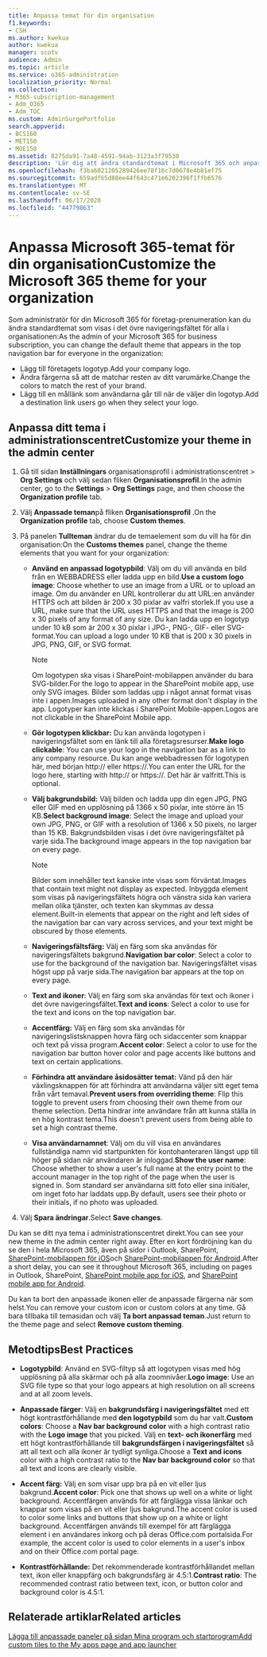 ```yaml
---
title: Anpassa temat för din organisation
f1.keywords:
- CSH
ms.author: kwekua
author: kwekua
manager: scotv
audience: Admin
ms.topic: article
ms.service: o365-administration
localization_priority: Normal
ms.collection:
- M365-subscription-management
- Adm_O365
- Adm_TOC
ms.custom: AdminSurgePortfolio
search.appverid:
- BCS160
- MET150
- MOE150
ms.assetid: 8275da91-7a48-4591-94ab-3123a3f79530
description: 'Lär dig att ändra standardtemat i Microsoft 365 och anpassa det så att det matchar företagets logotyp eller färg. '
ms.openlocfilehash: f3ba6021205289426ee78f16c7d0678e4b81ef75
ms.sourcegitcommit: 659adf65d88ee44f643c471e6202396f1ffb6576
ms.translationtype: MT
ms.contentlocale: sv-SE
ms.lasthandoff: 06/17/2020
ms.locfileid: "44779863"
---
```

# <a name="customize-the-microsoft-365-theme-for-your-organization"></a><span data-ttu-id="feee5-103">Anpassa Microsoft 365-temat för din organisation</span><span class="sxs-lookup"><span data-stu-id="feee5-103">Customize the Microsoft 365 theme for your organization</span></span>

<span data-ttu-id="feee5-104">Som administratör för din Microsoft 365 för företag-prenumeration kan du ändra standardtemat som visas i det övre navigeringsfältet för alla i organisationen:</span><span class="sxs-lookup"><span data-stu-id="feee5-104">As the admin of your Microsoft 365 for business subscription, you can change the default theme that appears in the top navigation bar for everyone in the organization:</span></span> 

- <span data-ttu-id="feee5-105">Lägg till företagets logotyp.</span><span class="sxs-lookup"><span data-stu-id="feee5-105">Add your company logo.</span></span>
- <span data-ttu-id="feee5-106">Ändra färgerna så att de matchar resten av ditt varumärke.</span><span class="sxs-lookup"><span data-stu-id="feee5-106">Change the colors to match the rest of your brand.</span></span> 
- <span data-ttu-id="feee5-107">Lägg till en mållänk som användarna går till när de väljer din logotyp.</span><span class="sxs-lookup"><span data-stu-id="feee5-107">Add a destination link users go when they select your logo.</span></span> 
  
## <a name="customize-your-theme-in-the-admin-center"></a><span data-ttu-id="feee5-108">Anpassa ditt tema i administrationscentret</span><span class="sxs-lookup"><span data-stu-id="feee5-108">Customize your theme in the admin center</span></span>

1. <span data-ttu-id="feee5-109">Gå till sidan **Inställningars** organisationsprofil i administrationscentret \> **Org Settings** och välj sedan fliken **Organisationsprofil.**</span><span class="sxs-lookup"><span data-stu-id="feee5-109">In the admin center, go to the **Settings** \> **Org Settings** page, and then choose the **Organization profile** tab.</span></span>

2. <span data-ttu-id="feee5-110">Välj **Anpassade teman**på fliken **Organisationsprofil** .</span><span class="sxs-lookup"><span data-stu-id="feee5-110">On the **Organization profile** tab, choose **Custom themes**.</span></span>

3. <span data-ttu-id="feee5-111">På panelen **Tullteman** ändrar du de temaelement som du vill ha för din organisation:</span><span class="sxs-lookup"><span data-stu-id="feee5-111">On the **Customs themes** panel, change the theme elements that you want for your organization:</span></span>
    
    - <span data-ttu-id="feee5-112">**Använd en anpassad logotypbild**: Välj om du vill använda en bild från en WEBBADRESS eller ladda upp en bild.</span><span class="sxs-lookup"><span data-stu-id="feee5-112">**Use a custom logo image**: Choose whether to use an image from a URL or to upload an image.</span></span> <span data-ttu-id="feee5-113">Om du använder en URL kontrollerar du att URL:en använder HTTPS och att bilden är 200 x 30 pixlar av valfri storlek.</span><span class="sxs-lookup"><span data-stu-id="feee5-113">If you use a URL, make sure that the URL uses HTTPS and that the image is 200 x 30 pixels of any format of any size.</span></span> <span data-ttu-id="feee5-114">Du kan ladda upp en logotyp under 10 kB som är 200 x 30 pixlar i JPG-, PNG-, GIF- eller SVG-format.</span><span class="sxs-lookup"><span data-stu-id="feee5-114">You can upload a logo under 10 KB that is 200 x 30 pixels in JPG, PNG, GIF, or SVG format.</span></span>

      > [!NOTE]
      > <span data-ttu-id="feee5-115">Om logotypen ska visas i SharePoint-mobilappen använder du bara SVG-bilder.</span><span class="sxs-lookup"><span data-stu-id="feee5-115">For the logo to appear in the SharePoint mobile app, use only SVG images.</span></span> <span data-ttu-id="feee5-116">Bilder som laddas upp i något annat format visas inte i appen.</span><span class="sxs-lookup"><span data-stu-id="feee5-116">Images uploaded in any other format don't display in the app.</span></span> <span data-ttu-id="feee5-117">Logotyper kan inte klickas i SharePoint Mobile-appen.</span><span class="sxs-lookup"><span data-stu-id="feee5-117">Logos are not clickable in the SharePoint Mobile app.</span></span>

    - <span data-ttu-id="feee5-118">**Gör logotypen klickbar:** Du kan använda logotypen i navigeringsfältet som en länk till alla företagsresurser.</span><span class="sxs-lookup"><span data-stu-id="feee5-118">**Make logo clickable**: You can use your logo in the navigation bar as a link to any company resource.</span></span> <span data-ttu-id="feee5-119">Du kan ange webbadressen för logotypen här, med början http:// eller https://.</span><span class="sxs-lookup"><span data-stu-id="feee5-119">You can enter the URL for the logo here, starting with http:// or https://.</span></span> <span data-ttu-id="feee5-120">Det här är valfritt.</span><span class="sxs-lookup"><span data-stu-id="feee5-120">This is optional.</span></span>

    - <span data-ttu-id="feee5-121">**Välj bakgrundsbild:** Välj bilden och ladda upp din egen JPG, PNG eller GIF med en upplösning på 1366 x 50 pixlar, inte större än 15 KB.</span><span class="sxs-lookup"><span data-stu-id="feee5-121">**Select background image**: Select the image and upload your own JPG, PNG, or GIF with a resolution of 1366 x 50 pixels, no larger than 15 KB.</span></span> <span data-ttu-id="feee5-122">Bakgrundsbilden visas i det övre navigeringsfältet på varje sida.</span><span class="sxs-lookup"><span data-stu-id="feee5-122">The background image appears in the top navigation bar on every page.</span></span>

      > [!NOTE]
      > <span data-ttu-id="feee5-123">Bilder som innehåller text kanske inte visas som förväntat.</span><span class="sxs-lookup"><span data-stu-id="feee5-123">Images that contain text might not display as expected.</span></span> <span data-ttu-id="feee5-124">Inbyggda element som visas på navigeringsfältets högra och vänstra sida kan variera mellan olika tjänster, och texten kan skymmas av dessa element.</span><span class="sxs-lookup"><span data-stu-id="feee5-124">Built-in elements that appear on the right and left sides of the navigation bar can vary across services, and your text might be obscured by those elements.</span></span> 

    - <span data-ttu-id="feee5-125">**Navigeringsfältsfärg:** Välj en färg som ska användas för navigeringsfältets bakgrund.</span><span class="sxs-lookup"><span data-stu-id="feee5-125">**Navigation bar color**: Select a color to use for the background of the navigation bar.</span></span> <span data-ttu-id="feee5-126">Navigeringsfältet visas högst upp på varje sida.</span><span class="sxs-lookup"><span data-stu-id="feee5-126">The navigation bar appears at the top on every page.</span></span>

    - <span data-ttu-id="feee5-127">**Text and ikoner**: Välj en färg som ska användas för text och ikoner i det övre navigeringsfältet.</span><span class="sxs-lookup"><span data-stu-id="feee5-127">**Text and icons**: Select a color to use for the text and icons on the top navigation bar.</span></span>

    - <span data-ttu-id="feee5-128">**Accentfärg:** Välj en färg som ska användas för navigeringslistsknappen hovra färg och sidaccenter som knappar och text på vissa program.</span><span class="sxs-lookup"><span data-stu-id="feee5-128">**Accent color**: Select a color to use for the navigation bar button hover color and page accents like buttons and text on certain applications.</span></span>

    - <span data-ttu-id="feee5-129">**Förhindra att användare åsidosätter temat:** Vänd på den här växlingsknappen för att förhindra att användarna väljer sitt eget tema från vårt temaval.</span><span class="sxs-lookup"><span data-stu-id="feee5-129">**Prevent users from overriding theme**: Flip this toggle to prevent users from choosing their own theme from our theme selection.</span></span> <span data-ttu-id="feee5-130">Detta hindrar inte användare från att kunna ställa in en hög kontrast tema.</span><span class="sxs-lookup"><span data-stu-id="feee5-130">This doesn't prevent users from being able to set a high contrast theme.</span></span>

    - <span data-ttu-id="feee5-131">**Visa användarnamnet**: Välj om du vill visa en användares fullständiga namn vid startpunkten för kontohanteraren längst upp till höger på sidan när användaren är inloggad.</span><span class="sxs-lookup"><span data-stu-id="feee5-131">**Show the user name**: Choose whether to show a user's full name at the entry point to the account manager in the top right of the page when the user is signed in.</span></span> <span data-ttu-id="feee5-132">Som standard ser användarna sitt foto eller sina initialer, om inget foto har laddats upp.</span><span class="sxs-lookup"><span data-stu-id="feee5-132">By default, users see their photo or their initials, if no photo was uploaded.</span></span>
    
4. <span data-ttu-id="feee5-133">Välj **Spara ändringar**.</span><span class="sxs-lookup"><span data-stu-id="feee5-133">Select **Save changes**.</span></span>
    
<span data-ttu-id="feee5-134">Du kan se ditt nya tema i administrationscentret direkt.</span><span class="sxs-lookup"><span data-stu-id="feee5-134">You can see your new theme in the admin center right away.</span></span> <span data-ttu-id="feee5-135">Efter en kort fördröjning kan du se den i hela Microsoft 365, även på sidor i Outlook, SharePoint, [SharePoint-mobilappen för iOS](https://support.microsoft.com/office/339402ce-16bb-4c97-9475-0c5375ccef7a)och [SharePoint-mobilappen för Android](https://support.microsoft.com/office/d875654b-fb0a-4dbe-a17a-a676cf936284).</span><span class="sxs-lookup"><span data-stu-id="feee5-135">After a short delay, you can see it throughout Microsoft 365, including on pages in Outlook, SharePoint, [SharePoint mobile app for iOS](https://support.microsoft.com/office/339402ce-16bb-4c97-9475-0c5375ccef7a), and [SharePoint mobile app for Android](https://support.microsoft.com/office/d875654b-fb0a-4dbe-a17a-a676cf936284).</span></span>

<span data-ttu-id="feee5-136">Du kan ta bort den anpassade ikonen eller de anpassade färgerna när som helst.</span><span class="sxs-lookup"><span data-stu-id="feee5-136">You can remove your custom icon or custom colors at any time.</span></span> <span data-ttu-id="feee5-137">Gå bara tillbaka till temasidan och välj **Ta bort anpassad teman**.</span><span class="sxs-lookup"><span data-stu-id="feee5-137">Just return to the theme page and select **Remove custom theming**.</span></span>
  
## <a name="best-practices"></a><span data-ttu-id="feee5-138">Metodtips</span><span class="sxs-lookup"><span data-stu-id="feee5-138">Best Practices</span></span>

- <span data-ttu-id="feee5-139">**Logotypbild**: Använd en SVG-filtyp så att logotypen visas med hög upplösning på alla skärmar och på alla zoomnivåer.</span><span class="sxs-lookup"><span data-stu-id="feee5-139">**Logo image**: Use an SVG file type so that your logo appears at high resolution on all screens and at all zoom levels.</span></span>

- <span data-ttu-id="feee5-140">**Anpassade färger**: Välj en **bakgrundsfärg i navigeringsfältet** med ett högt kontrastförhållande med **den logotypbild** som du har valt.</span><span class="sxs-lookup"><span data-stu-id="feee5-140">**Custom colors**: Choose a **Nav bar background color** with a high contrast ratio with the **Logo image** that you picked.</span></span> <span data-ttu-id="feee5-141">Välj en **text- och ikonerfärg** med ett högt kontrastförhållande till **bakgrundsfärgen i navigeringsfältet** så att all text och alla ikoner är tydligt synliga.</span><span class="sxs-lookup"><span data-stu-id="feee5-141">Choose a **Text and icons** color with a high contrast ratio to the **Nav bar background color** so that all text and icons are clearly visible.</span></span>

- <span data-ttu-id="feee5-142">**Accent färg:** Välj en som visar upp bra på en vit eller ljus bakgrund.</span><span class="sxs-lookup"><span data-stu-id="feee5-142">**Accent color**: Pick one that shows up well on a white or light background.</span></span> <span data-ttu-id="feee5-143">Accentfärgen används för att färglägga vissa länkar och knappar som visas på en vit eller ljus bakgrund.</span><span class="sxs-lookup"><span data-stu-id="feee5-143">The accent color is used to color some links and buttons that show up on a white or light background.</span></span> <span data-ttu-id="feee5-144">Accentfärgen används till exempel för att färglägga element i en användares inkorg och på deras Office.com portalsida.</span><span class="sxs-lookup"><span data-stu-id="feee5-144">For example, the accent color is used to color elements in a user's inbox and on their Office.com portal page.</span></span> 
  
- <span data-ttu-id="feee5-145">**Kontrastförhållande:** Det rekommenderade kontrastförhållandet mellan text, ikon eller knappfärg och bakgrundsfärg är 4.5:1.</span><span class="sxs-lookup"><span data-stu-id="feee5-145">**Contrast ratio**: The recommended contrast ratio between text, icon, or button color and background color is 4.5:1.</span></span>
  
## <a name="related-articles"></a><span data-ttu-id="feee5-146">Relaterade artiklar</span><span class="sxs-lookup"><span data-stu-id="feee5-146">Related articles</span></span>

[<span data-ttu-id="feee5-147">Lägga till anpassade paneler på sidan Mina program och startprogram</span><span class="sxs-lookup"><span data-stu-id="feee5-147">Add custom tiles to the My apps page and app launcher</span></span>](../manage/customize-the-app-launcher.md)
  
  
